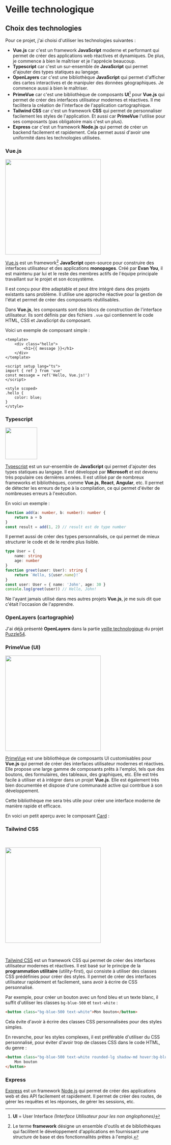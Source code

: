 <script setup>
import ExamplePrimevue from './components/ExamplePrimevue.vue'
</script>

# Veille technologique

## Choix des technologies

Pour ce projet, j'ai choisi d'utiliser les technologies suivantes :
- **Vue.js** car c'est un framework **JavaScript** moderne et performant qui permet de créer des applications web réactives et dynamiques.
De plus, je commence à bien le maîtriser et je l'apprécie beaucoup.
- **Typescript** car c'est un sur-ensemble de **JavaScript** qui permet d'ajouter des types statiques au langage.
- **OpenLayers** car c'est une bibliothèque **JavaScript** qui permet d'afficher des cartes interactives et de manipuler des données géographiques.
Je commence aussi à bien le maîtriser.
- **PrimeVue** car c'est une bibliothèque de composants **UI**[^1] pour **Vue.js** qui permet de créer des interfaces utilisateur modernes et réactives.
Il me facilitera la création de l'interface de l'application cartographique.
- **Tailwind CSS** car c'est un framework **CSS** qui permet de personnaliser facilement les styles de l'application.
Et aussi car **PrimeVue** l'utilise pour ses composants (pas obligatoire mais c'est un plus).
- **Express** car c'est un framework **Node.js** qui permet de créer un backend facilement et rapidement.
Cela permet aussi d'avoir une uniformité dans les technologies utilisées.

### Vue.js

<img style="margin: 0 auto" width="300px" src="/img/Vue_logo.png?url">

[Vue.js](https://v3.vuejs.org/) est un framework[^2] **JavaScript** open-source pour construire des interfaces utilisateur et des applications **monopages**.
Créé par **Evan You**, il est maintenu par lui et le reste des membres actifs de l'équipe principale travaillant sur le projet et son écosystème.

Il est conçu pour être adaptable et peut être intégré dans des projets existants sans problème.
Il utilise une approche réactive pour la gestion de l'état et permet de créer des composants réutilisables.

Dans **Vue.js**, les composants sont des blocs de construction de l'interface utilisateur.
Ils sont définis par des fichiers `.vue` qui contiennent le code HTML, CSS et JavaScript du composant.

Voici un exemple de composant simple :
```vue
<template>
    <div class="hello">
        <h1>{{ message }}</h1>
    </div>
</template>

<script setup lang="ts">
import { ref } from 'vue'
const message = ref('Hello, Vue.js!')
</script>

<style scoped>
.hello {
    color: blue;
}
</style>
```

### Typescript

<img style="margin: 0 auto" width="100px" src="/img/Typescript_logo.svg?url">

[Typescript](https://www.typescriptlang.org/) est un sur-ensemble de **JavaScript** qui permet d'ajouter des types statiques au langage.
Il est développé par **Microsoft** et est devenu très populaire ces dernières années.
Il est utilisé par de nombreux frameworks et bibliothèques, comme **Vue.js**, **React**, **Angular**, etc.
Il permet de détecter les erreurs de type à la compilation, ce qui permet d'éviter de nombreuses erreurs à l'exécution.

En voici un exemple :
```typescript
function add(a: number, b: number): number {
    return a + b
}
const result = add(1, 2) // result est de type number
```

Il permet aussi de créer des types personnalisés, ce qui permet de mieux structurer le code et de le rendre plus lisible.

```typescript
type User = {
    name: string
    age: number
}
function greet(user: User): string {
    return `Hello, ${user.name}!`
}
const user: User = { name: 'John', age: 30 }
console.log(greet(user)) // Hello, John!
```

Ne l'ayant jamais utilisé dans mes autres projets **Vue.js**, je me suis dit que c'était l'occasion de l'apprendre.

### OpenLayers (cartographie)

J'ai déjà présenté **OpenLayers** dans la partie [veille technologique](/projects/creations/puzzle54/veille-techno#presentation-d-openlayers) 
du projet [Puzzle54](/projects/creations/puzzle54/intro).

### PrimeVue (UI)

<img style="margin: 0 auto" width="300px" src="/img/primevue-logo.png?url">

[PrimeVue](https://primevue.org/) est une bibliothèque de composants UI customisables pour **Vue.js** qui permet de créer des interfaces utilisateur modernes et réactives.
Elle propose une large gamme de composants prêts à l'emploi, tels que des boutons, des formulaires, des tableaux, des graphiques, etc.
Elle est très facile à utiliser et à intégrer dans un projet **Vue.js**.
Elle est également très bien documentée et dispose d'une communauté active qui contribue à son développement.

Cette bibliothèque me sera très utile pour créer une interface moderne de manière rapide et efficace.

En voici un petit aperçu avec le composant [Card](https://primevue.org/card/#advanced) :

<ExamplePrimevue />

### Tailwind CSS

<img style="margin: 32px auto" width="300px" src="/img/Tailwind_CSS_logo.svg?url">

[Tailwind CSS](https://tailwindcss.com/) est un framework CSS qui permet de créer des interfaces utilisateur modernes et réactives.
Il est basé sur le principe de la **programmation utilitaire** (utility-first), qui consiste à utiliser des classes CSS prédéfinies pour créer des styles.
Il permet de créer des interfaces utilisateur rapidement et facilement, sans avoir à écrire de CSS personnalisé.

Par exemple, pour créer un bouton avec un fond bleu et un texte blanc, il suffit d'utiliser les classes `bg-blue-500` et `text-white` :
```html
<button class="bg-blue-500 text-white">Mon bouton</button>
```
Cela évite d'avoir à écrire des classes CSS personnalisées pour des styles simples.

En revanche, pour les styles complexes, il est préférable d'utiliser du CSS personnalisé, pour éviter d'avoir trop de classes CSS dans le code HTML, du genre :
```html
<button class="bg-blue-500 text-white rounded-lg shadow-md hover:bg-blue-600 focus:outline-none focus:ring-2 focus:ring-blue-400">
    Mon bouton 
</button>
```

### Express

[Express](https://expressjs.com/) est un framework [Node.js](https://nodejs.org/) qui permet de créer des applications web et des API facilement et rapidement.
Il permet de créer des routes, de gérer les requêtes et les réponses, de gérer les sessions, etc.

[^1]: **UI** = User Interface *(Interface Utilisateur pour les non anglophones)*

[^2]: Le terme **framework** désigne un ensemble d'outils et de bibliothèques qui facilitent le développement d'applications en fournissant une structure de base et des fonctionnalités prêtes à l'emploi.